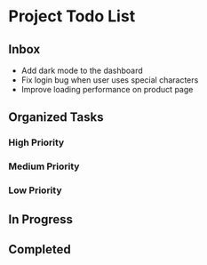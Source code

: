 # Project Todo List

## Inbox
<!-- Add new ideas and todos anywhere in this section -->
- Add dark mode to the dashboard
- Fix login bug when user uses special characters
- Improve loading performance on product page

## Organized Tasks
<!-- Copilot will maintain this section -->

### High Priority
<!-- Critical bugs and important features -->

### Medium Priority
<!-- Enhancements and improvements -->

### Low Priority
<!-- Nice-to-haves and maintenance tasks -->

## In Progress
<!-- Tasks currently being worked on -->

## Completed
<!-- Finished tasks -->
